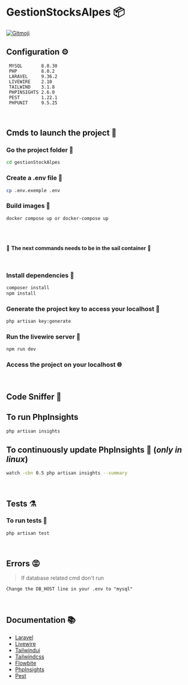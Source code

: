 # GestionStocksAlpes 📦

<a href="https://gitmoji.dev">
  <img src="https://img.shields.io/badge/gitmoji-%20😜%20😍-FFDD67.svg?style=flat-square" alt="Gitmoji">
</a>

## Configuration ⚙️

```
 MYSQL       8.0.30
 PHP         8.0.2 
 LARAVEL     9.36.2
 LIVEWIRE    2.10 
 TAILWIND    3.1.8
 PHPINSIGHTS 2.6.0
 PEST        1.22.1
 PHPUNIT     9.5.25
 ```
 <br />
        
## Cmds to launch the project 🚀

### Go the project folder 📂
```bash
cd gestionStockAlpes
```
### Create a .env file :page_facing_up:
```bash
cp .env.exemple .env
```
### Build images 🐳
```bash
docker compose up or docker-compose up
```
<br /> 
<br /> 

🚨  **The next commands needs to be in the sail container** 🚨

<br />  

### Install dependencies 🐡
```bash
composer install
npm install
```
### Generate the project key to access your localhost 🔑
```bash
php artisan key:generate
```

### Run the livewire server :octopus:
```bash
npm run dev
```
  
### Access the project on your localhost 🌐
 <br />
 
 ## Code Sniffer 👃
 
 ## To run PhpInsights
  ```bash
 php artisan insights
 ```
 
 ## To continuously update PhpInsights 🔁 (*only in linux*)
  ```bash
watch -cbn 0.5 php artisan insights --summary
 ```
 <br>
 
 ## Tests ⚗️
 
 ### To run tests :test_tube:
 ```bash
 php artisan test
 ```
 <br>
 
## Errors :rage:

> If database related cmd don't run 
```
Change the DB_HOST line in your .env to "mysql"
```
<br />

## Documentation 📚
* [Laravel](https://laravel.com/docs/9.x)
* [Livewire](https://laravel-livewire.com/docs/2.x/quickstart)
* [Tailwindui](https://tailwindui.com/documentation)
* [Tailwindcss](https://tailwindcss.com/docs/utility-first)
* [Flowbite](https://flowbite.com/docs/getting-started/introduction)
* [PhpInsights](https://phpinsights.com/get-started.html#within-laravel)
* [Pest](https://pestphp.com/docs/installation)
